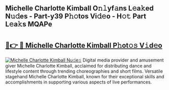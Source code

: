 ## Michelle Charlotte Kimball O𝚗𝚕yf𝚊ns L𝚎a𝚔ed N𝚞𝚍es - Part-y39 P𝚑𝚘tos Vi𝚍𝚎o - H𝚘𝚝 Part L𝚎a𝚔s MQAPe

# <h2><a href="http://kf1cd8.oniu.top/?m=Michelle+Charlotte+Kimball">🔗👉 🔴 Michelle Charlotte Kimball P𝚑ot𝚘𝚜 V𝚒d𝚎o</a></h2>

[![Michelle Charlotte Kimball Nu𝚍e𝚜](https://i.imgur.com/0qMVB7G.gif)](http://kf1cd8.oniu.top/?m=Michelle+Charlotte+Kimball)
Digital media provider and amusement giver Michelle Charlotte Kimball, acclaimed for distributing dance and lifestyle content through trending choreographies and short films. Versatile stagehand Michelle Charlotte Kimball, known for their exceptional skills and accomplishments in supporting various aspects of live performances.  
